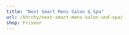 ```yaml
---
title: "Next Smart Mens Salon & Spa"
url: /khrchy/next-smart-mens-salon-und-spa/
shop: Friseur
---
```

